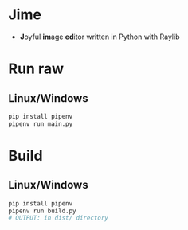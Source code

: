 # Jime
- **J**oyful **im**age **ed**itor written in Python with Raylib

# Run raw
## Linux/Windows
```bash
pip install pipenv
pipenv run main.py
```

# Build
## Linux/Windows
```bash
pip install pipenv
pipenv run build.py
# OUTPUT: in dist/ directory
```
